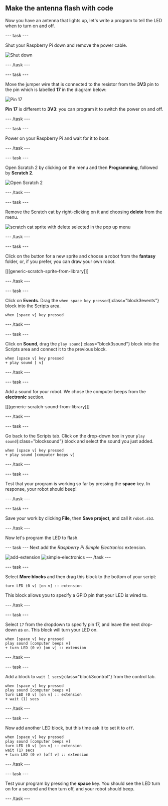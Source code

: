 ## Make the antenna flash with code

Now you have an antenna that lights up, let's write a program to tell the LED when to turn on and off.

--- task ---

Shut your Raspberry Pi down and remove the power cable.

![Shut down](images/shut-down.png)

--- /task ---

--- task ---

Move the jumper wire that is connected to the resistor from the **3V3** pin to the pin which is labelled **17** in the diagram below:

![Pin 17](images/finished-circuit.png)

**Pin 17** is different to **3V3**: you can program it to switch the power on and off.

--- /task ---

--- task ---

Power on your Raspberry Pi and wait for it to boot.

--- /task ---

--- task ---

Open Scratch 2 by clicking on the menu and then **Programming**, followed by **Scratch 2**.

![Open Scratch 2](images/open-scratch.png)

--- /task ---

--- task ---

Remove the Scratch cat by right-clicking on it and choosing **delete** from the menu.

![scratch cat sprite with delete selected in the pop up menu ](images/delete-sprite.png)

--- /task ---

--- task ---

Click on the button for a new sprite and choose a robot from the **fantasy** folder, or, if you prefer, you can draw your own robot.

[[[generic-scratch-sprite-from-library]]]

--- /task ---

--- task ---

Click on **Events**. Drag the `when space key pressed`{:class="block3events"} block into the Scripts area.

```blocks3
when [space v] key pressed
```

--- /task ---

--- task ---

Click on **Sound**, drag the `play sound`{:class="block3sound"} block into the Scripts area and connect it to the previous block.

```blocks3
when [space v] key pressed
+ play sound [ v]
```

--- /task ---

--- task ---

Add a sound for your robot. We chose the computer beeps from the **electronic** section.

[[[generic-scratch-sound-from-library]]]

--- /task ---

--- task ---

Go back to the Scripts tab. Click on the drop-down box in your `play sound`{:class="blocksound"} block and select the sound you just added.

```blocks3
when [space v] key pressed
+ play sound [computer beeps v]
```

--- /task ---

--- task ---

Test that your program is working so far by pressing the **space** key. In response, your robot should beep!

--- /task ---

--- task ---

Save your work by clicking **File**, then **Save project**, and call it `robot.sb3`.

--- /task ---

Now let's program the LED to flash.

--- task ---
Next add the *Raspberry Pi Simple Electronics* extension.

![add-extension](images/add-extension.png)
![simple-electronics](images/simple-electronics.png)
--- /task ---


--- task ---

Select **More blocks** and then drag this block to the bottom of your script:

```blocks3
turn LED (0 v) [on v] :: extension
```

This block allows you to specify a GPIO pin that your LED is wired to.

--- /task ---

--- task ---

Select `17` from the dropdown to specify pin 17, and leave the next drop-down as `on`. This block will turn your LED on.

```blocks3
when [space v] key pressed
play sound [computer beeps v]
+ turn LED (0 v) [on v] :: extension
```

--- /task ---

--- task ---

Add a block to `wait 1 secs`{:class="block3control"} from the control tab.

```blocks3
when [space v] key pressed
play sound [computer beeps v]
turn LED (0 v) [on v] :: extension
+ wait (1) secs
```

--- /task ---

--- task ---

Now add another LED block, but this time ask it to set it to `off`.

```blocks3
when [space v] key pressed
play sound [computer beeps v]
turn LED (0 v) [on v] :: extension
wait (1) secs
+ turn LED (0 v) [off v] :: extension

```

--- /task ---

--- task ---

Test your program by pressing the **space** key. You should see the LED turn on for a second and then turn off, and your robot should beep.

--- /task ---
